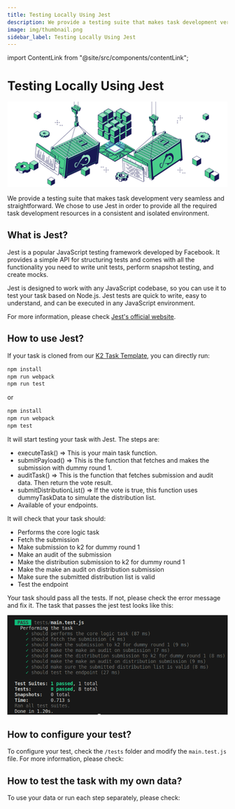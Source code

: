 ```yaml
---
title: Testing Locally Using Jest
description: We provide a testing suite that makes task development very seamless and straightforward. We chose to use Jest in order to provide all the required task development resources in a consistent and isolated environment.
image: img/thumbnail.png
sidebar_label: Testing Locally Using Jest
---
```


import ContentLink from "@site/src/components/contentLink";

# Testing Locally Using Jest

![banner](../../img/Developing%20Locally%20with%20Docker.svg)

We provide a testing suite that makes task development very seamless and straightforward. We chose to use Jest in order to provide all the required task development resources in a consistent and isolated environment.

## What is Jest?

Jest is a popular JavaScript testing framework developed by Facebook. It provides a simple API for structuring tests and comes with all the functionality you need to write unit tests, perform snapshot testing, and create mocks.

Jest is designed to work with any JavaScript codebase, so you can use it to test your task based on Node.js. Jest tests are quick to write, easy to understand, and can be executed in any JavaScript environment.

For more information, please check [Jest's official website](https://jestjs.io/).

## How to use Jest?

If your task is cloned from our [K2 Task Template](/develop/write-a-koii-task/task-development-guide/k2-task-template/), you can directly run:

```bash
npm install
npm run webpack
npm run test
```

or

```bash
npm install
npm run webpack
npm test
```

It will start testing your task with Jest. The steps are:

- executeTask() => This is your main task function.
- submitPayload() => This is the function that fetches and makes the submission with dummy round 1.
- auditTask() => This is the function that fetches submission and audit data. Then return the vote result.
- submitDistributionList() => If the vote is true, this function uses dummyTaskData to simulate the distribution list.
- Available of your endpoints.

It will check that your task should:

- Performs the core logic task
- Fetch the submission
- Make submission to k2 for dummy round 1
- Make an audit of the submission
- Make the distribution submission to k2 for dummy round 1
- Make the make an audit on distribution submission
- Make sure the submitted distribution list is valid
- Test the endpoint

Your task should pass all the tests. If not, please check the error message and fix it. The task that passes the jest test looks like this:

![Test Pass](../../img/testpass.png)

## How to configure your test?

To configure your test, check the `/tests` folder and modify the `main.test.js` file. For more information, please check:

<ContentLink title="Test Configuration" link="/develop/write-a-koii-task/task-development-kit-tdk/testing-locally-with-docker/configuration" iconType="copy"/>

## How to test the task with my own data?

To use your data or run each step separately, please check:

<ContentLink title="Using UnitTest" link="/develop/write-a-koii-task/task-development-kit-tdk/testing-locally-with-docker/configuration" iconType="copy"/>
